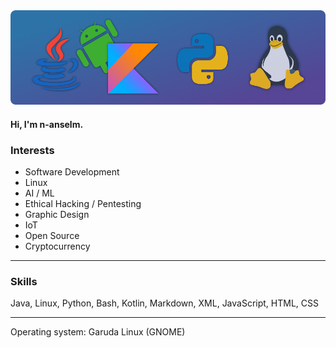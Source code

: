 <img src="https://github.com/n-anselm/n-anselm/blob/main/res/GitHub%20Profile%20Header%202.1.png" title="Profile header" />

#### Hi, I'm n-anselm.

### Interests
- Software Development
- Linux
- AI / ML
- Ethical Hacking / Pentesting
- Graphic Design
- IoT
- Open Source
- Cryptocurrency

---

### Skills

Java, Linux, Python, Bash, Kotlin, Markdown, XML, JavaScript, HTML, CSS

---

Operating system: Garuda Linux (GNOME)

<!--
![Anurag's GitHub stats](https://github-readme-stats.vercel.app/api?username=n-anselm&bg_color=30,2E73A8,564695&title_color=fff&text_color=fff&border_radius=12)
![Top Langs](https://github-readme-stats.vercel.app/api/top-langs/?username=n-anselm&langs_count=5&title_color=fff&icon_color=0062FF&text_color=fff&bg_color=30,2E73A8,564695&border_radius=12)
-->

<!--
<img align="center" src="https://github-readme-streak-stats.herokuapp.com/?user=n-anselm" />
-->

<!--
<tr>
   <td>You are visitor</td>
   <td><img src="https://profile-counter.glitch.me/n-anselm/count.svg" alt="" /></td>
</tr>
-->

<!--
<p align="center"> 
  Visitor count<br>
  <img src="https://profile-counter.glitch.me/n-anselm/count.svg" />
</p>
-->

<!--
Here are some ideas to get you started:

- 🔭 I’m currently working on ...
- 🌱 I’m currently learning ...
- 👯 I’m looking to collaborate on ...
- 🤔 I’m looking for help with ...
- 💬 Ask me about ...
- 📫 How to reach me: ...
- 😄 Pronouns: ...
- ⚡ Fun fact: ...
-->

